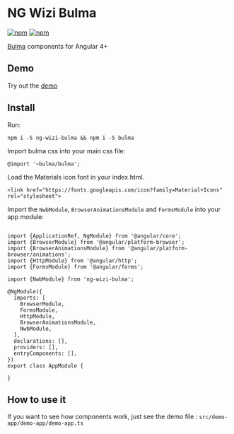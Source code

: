# NG Wizi Bulma

[![npm](https://img.shields.io/npm/v/ng-wizi-bulma.svg)](https://www.npmjs.com/package/ng-wizi-bulma)
[![npm](https://img.shields.io/npm/dm/ng-wizi-bulma.svg)](https://www.npmjs.com/package/ng-wizi-bulma)

[Bulma](http://bulma.io/) components for Angular 4+

## Demo

Try out the [demo](https://ng-wizi-bulma.firebaseapp.com/)

## Install

Run: 
```
npm i -S ng-wizi-bulma && npm i -S bulma
```

Import bulma css into your main css file:

```
@import '~bulma/bulma';
```

Load the Materials icon font in your index.html.

```
<link href="https://fonts.googleapis.com/icon?family=Material+Icons" rel="stylesheet">
```

Import the `NwbModule`, `BrowserAnimationsModule` and `FormsModule` into your app module: 

````

import {ApplicationRef, NgModule} from '@angular/core';
import {BrowserModule} from '@angular/platform-browser';
import {BrowserAnimationsModule} from '@angular/platform-browser/animations';
import {HttpModule} from '@angular/http';
import {FormsModule} from '@angular/forms';

import {NwbModule} from 'ng-wizi-bulma';

@NgModule({
  imports: [
    BrowserModule,
    FormsModule,
    HttpModule,
    BrowserAnimationsModule,
    NwbModule,
  ],
  declarations: [],
  providers: [],
  entryComponents: [],
})
export class AppModule {
 
}

````



## How to use it

If you want to see how components work, just see the demo file : `src/demo-app/demo-app/demo-app.ts`
